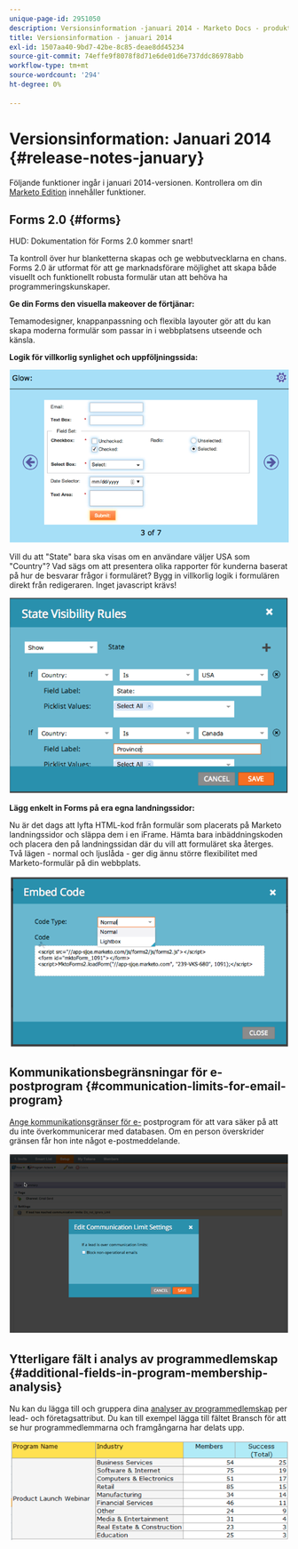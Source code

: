 ```yaml
---
unique-page-id: 2951050
description: Versionsinformation -januari 2014 - Marketo Docs - produktdokumentation
title: Versionsinformation - januari 2014
exl-id: 1507aa40-9bd7-42be-8c85-deae8dd45234
source-git-commit: 74effe9f8078f8d71e6de01d6e737ddc86978abb
workflow-type: tm+mt
source-wordcount: '294'
ht-degree: 0%

---
```


# Versionsinformation: Januari 2014 {#release-notes-january}

Följande funktioner ingår i januari 2014-versionen. Kontrollera om din [Marketo Edition](https://www.marketo.com/pricing/) innehåller funktioner.

## Forms 2.0 {#forms}

HUD: Dokumentation för Forms 2.0 kommer snart!

Ta kontroll över hur blanketterna skapas och ge webbutvecklarna en chans. Forms 2.0 är utformat för att ge marknadsförare möjlighet att skapa både visuellt och funktionellt robusta formulär utan att behöva ha programmeringskunskaper.

**Ge din Forms den visuella makeover de förtjänar:**

Temamodesigner, knappanpassning och flexibla layouter gör att du kan skapa moderna formulär som passar in i webbplatsens utseende och känsla.

**Logik för villkorlig synlighet och uppföljningssida:**

![](assets/image2014-9-22-10-3a30-3a52.png)

Vill du att &quot;State&quot; bara ska visas om en användare väljer USA som &quot;Country&quot;? Vad sägs om att presentera olika rapporter för kunderna baserat på hur de besvarar frågor i formuläret? Bygg in villkorlig logik i formulären direkt från redigeraren. Inget javascript krävs!

![](assets/image2014-9-22-10-3a31-3a54.png)

**Lägg enkelt in Forms på era egna landningssidor:**

Nu är det dags att lyfta HTML-kod från formulär som placerats på Marketo landningssidor och släppa dem i en iFrame. Hämta bara inbäddningskoden och placera den på landningssidan där du vill att formuläret ska återges. Två lägen - normal och ljuslåda - ger dig ännu större flexibilitet med Marketo-formulär på din webbplats.

![](assets/image2014-9-22-10-3a38-3a2.png)

## Kommunikationsbegränsningar för e-postprogram {#communication-limits-for-email-program}

[Ange kommunikationsgränser för e-](/help/marketo/product-docs/email-marketing/email-programs/email-program-actions/enable-disable-communication-limits-in-an-email-program.md) postprogram för att vara säker på att du inte överkommunicerar med databasen. Om en person överskrider gränsen får hon inte något e-postmeddelande.

![](assets/image2014-9-22-10-3a38-3a31.png)

## Ytterligare fält i analys av programmedlemskap {#additional-fields-in-program-membership-analysis}

Nu kan du lägga till och gruppera dina [analyser av programmedlemskap](/help/marketo/product-docs/reporting/revenue-cycle-analytics/program-analytics/build-a-program-membership-analysis-report-that-lists-leads.md) per lead- och företagsattribut. Du kan till exempel lägga till fältet Bransch för att se hur programmedlemmarna och framgångarna har delats upp.

![](assets/image2014-9-22-10-3a39-3a1.png)
